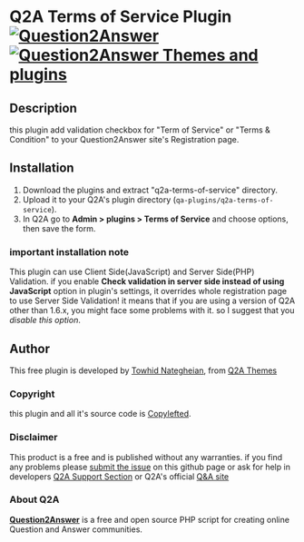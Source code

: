 # Q2A Terms of Service Plugin [![Question2Answer](http://qa-themes.com/files/q2a-logo.png)](http://www.question2answer.org/) [![Question2Answer Themes and plugins](http://qa-themes.com/files/qa-logo.jpg)](http://qa-themes.com/)

## Description
this plugin add validation checkbox for "Term of Service" or "Terms & Condition" to your Question2Answer site's Registration page.

## Installation
1. Download the plugins and extract "q2a-terms-of-service" directory.
2. Upload it to your Q2A's plugin directory (`qa-plugins/q2a-terms-of-service`).
3. In Q2A go to **Admin > plugins > Terms of Service** and choose options, then save the form.

### important installation note
This plugin can use Client Side(JavaScript) and Server Side(PHP) Validation.
if you enable  **Check validation in server side instead of using JavaScript** option in plugin's settings, it overrides whole registration page to use Server Side Validation! it means that if you are using a version of Q2A other than 1.6.x, you might face some problems with it. so I suggest that you *disable this option*.

## Author
This free plugin is developed by [Towhid Nategheian](http://TowhidN.com), from [Q2A Themes](http://QA-Themes.com)

### Copyright
this plugin and all it's source code is [Copylefted](http://en.wikipedia.org/wiki/Copyleft).

### Disclaimer
This product is a free and is published without any warranties. if you find any problems please [submit the issue](https://github.com/Towhidn/Q2A-Terms-of-Service/issues) on this github page or ask for help in developers [Q2A Support Section](http://qa-themes.com/support/) or Q2A's official [Q&A site](http://question2answer.org/qa/)

### About Q2A

**[Question2Answer](http://qa-themes.com/question2answer)** is a free and open source PHP script for creating online Question and Answer communities.
